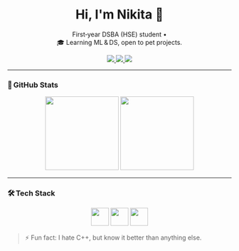 <h1 align="center">Hi, I'm Nikita 👋</h1>

<p align="center">
  First‑year DSBA (HSE) student • 
  <br/>🎓 Learning ML & DS, open to pet projects.
</p>

<p align="center">
  <!-- social icons via Shields.io + Simple Icons -->
  <a href="https://t.me/ncharikov">
    <img src="https://img.shields.io/badge/Telegram-2CA5E0?style=flat&logo=telegram&logoColor=white"/>
  </a>
  <a href="https://www.kaggle.com/nikitacharikov">
    <img src="https://img.shields.io/badge/Kaggle-20BEFF?style=flat&logo=kaggle&logoColor=white"/>
  </a>
  <a href="https://leetcode.com/u/openmind57/">
    <img src="https://img.shields.io/badge/LeetCode-FFA116?style=flat&logo=leetcode&logoColor=white"/>
  </a>
</p>

---

### 🚀 GitHub Stats
<p align="center">
  <img src="https://github-readme-stats.vercel.app/api?username=openmind57&show_icons=true&theme=tokyonight"  height="165"/>
  <img src="https://github-readme-stats.vercel.app/api/top-langs/?username=openmind57&layout=compact&theme=tokyonight" height="165"/>
</p>

---

### 🛠 Tech Stack
<p align="center">
  <img src="https://cdn.jsdelivr.net/gh/devicons/devicon/icons/python/python-original.svg"   height="40"/>
  <img src="https://cdn.jsdelivr.net/gh/devicons/devicon/icons/cplusplus/cplusplus-original.svg" height="40"/>
  <img src="https://cdn.jsdelivr.net/gh/devicons/devicon/icons/latex/latex-original.svg"     height="40"/>
  <!-- add more icons as needed -->
</p>

> ⚡ Fun fact: I hate C++, but know it better than anything else.
